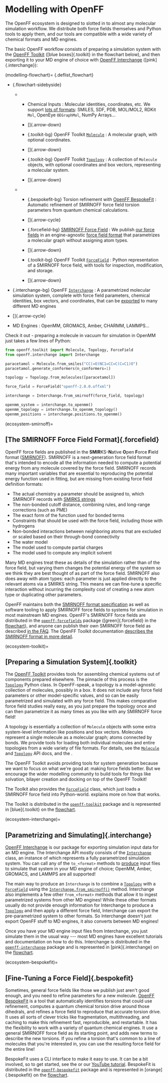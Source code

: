 # Modelling with OpenFF

The OpenFF ecosystem is designed to slotted in to almost any molecular simulation workflow. We distribute both force fields themselves and Python tools to apply them, and our tools are compatible with a wide variety of chemical formats and MD engines. 

The basic OpenFF workflow consists of preparing a simulation system with the [OpenFF Toolkit] ([blue boxes]{.toolkit} in the flowchart below), and then exporting it to your MD engine of choice with [OpenFF Interchange] ([pink]{.interchange}):

(modelling-flowchart)=
{.deflist_flowchart}
- {.flowchart-sidebyside}
  - - Chemical Inputs
      : Molecular identities, coordinates, etc. We support [lots of formats]: SMILES, SDF, PDB, MOL/MOL2, RDKit `Mol`, OpenEye `OEGraphMol`,   NumPy Arrays...
  
    - []{.arrow-down}
  
    - {.toolkit-bg}
      OpenFF Toolkit [`Molecule`]
      : A molecular graph, with optional coordinates.
  
    - []{.arrow-down}
  
    - {.toolkit-bg}
      OpenFF Toolkit [`Topology`]
      : A collection of `Molecule` objects, with optional coordinates and   box vectors, representing a molecular system.
  
    - []{.arrow-down}

  - - {.bespokefit-bg}
      Torsion refinement with [OpenFF BespokeFit]
      : Automatic refinement of SMIRNOFF force field torsion parameters from quantum chemical calculations.
  
    - []{.arrow-cycle}
  
    - {.forcefield-bg}
      [SMIRNOFF Force Field]
      : We publish [our force fields] in an engine-agnostic [force field format] that parametrizes a   molecular graph without assigning atom types.
  
    - []{.arrow-down}
  
    - {.toolkit-bg}
      OpenFF Toolkit [`ForceField`]
      : Python representation of a SMIRNOFF force field, with tools for   inspection, modification, and storage.
  
    - []{.arrow-down}

- {.interchange-bg}
  OpenFF [`Interchange`]
  : A parametrized molecular simulation system, complete with force field parameters, chemical identities, box vectors, and coordinates, that can be [exported] to many different MD engines

- []{.arrow-cycle}

- MD Engines
  : OpenMM, GROMACS, Amber, CHARMM, LAMMPS...

[OpenFF Toolkit]: https://docs.openforcefield.org/projects/toolkit
[OpenFF Interchange]: https://docs.openforcefield.org/projects/interchange
[NumPy arrays]: numpy.array
[`Molecule`]: openff.toolkit.topology.Molecule
[`Topology`]: openff.toolkit.topology.Topology
[`ForceField`]: openff.toolkit.typing.engines.smirnoff.ForceField
[`Interchange`]: openff.interchange.Interchange
[lots of formats]: inv:openff.toolkit#users/molecule_cookbook
[OpenFF BespokeFit]: inv:openff.bespokefit#index
[SMIRNOFF Force Field]: ecosystem-smirnoff
[our force fields]: https://github.com/openforcefield/openff-forcefields
[force field format]: https://openforcefield.github.io/standards/standards/smirnoff/
[exported]: inv:openff.interchange#using/output

Check it out - preparing a molecule in vacuum for simulation in OpenMM just takes a few lines of Python:

```python
from openff.toolkit import Molecule, Topology, ForceField
from openff.interchange import Interchange

paracetamol = Molecule.from_smiles("CC(=O)NC1=CC=C(C=C1)O")
paracetamol.generate_conformers(n_conformers=1)

topology = Topology.from_molecules([paracetamol])

force_field = ForceField("openff-2.0.0.offxml")

interchange = Interchange.from_smirnoff(force_field, topology)

openmm_system = interchange.to_openmm()
openmm_topology = interchange.to_openmm_topology()
openmm_positions = interchange.positions.to_openmm()
```

(ecosystem-smirnoff)=
## [The SMIRNOFF Force Field Format]{.forcefield}

OpenFF force fields are published in the **SMIR**KS-**N**ative **O**pen **F**orce **F**ield format ([SMIRNOFF]). SMIRNOFF is a next-generation force field format that's intended to encode all the information needed to compute a potential energy from any molecule covered by the force field. SMIRNOFF records many important variables that are essential to reproducing the potential energy function used in fitting, but are missing from existing force field definition formats:

- The actual chemistry a parameter should be assigned to, which SMIRNOFF records with [SMIRKS strings]
- The non-bonded cutoff distance, combining rules, and long-range corrections (such as PME)
- The exact form of the function used for bonded terms
- Constraints that should be used with the force field, including those with hydrogens
- Non-bonded interactions between neighboring atoms that are excluded or scaled based on their through-bond connectivity
- The water model
- The model used to compute partial charges
- The model used to compute any implicit solvent

Many MD engines treat these as details of the simulation rather than of the force field, but varying them changes the potential energy of the system so we think they are best thought of as part of the force field. SMIRNOFF also does away with atom types: each parameter is just applied directly to the relevant atoms via a SMIRKS string. This means we can fine-tune a specific interaction without incurring the complexity cost of creating a new atom type or duplicating other parameters.

OpenFF maintains both the [SMIRNOFF format specification] as well as software tooling to apply SMIRNOFF force fields to systems for simulation in most mainstream MD engines. OpenFF's SMIRNOFF force fields are distributed in the [`openff-forcefields`] package ([green]{.forcefield} in the [flowchart]), and anyone can publish their own SMIRNOFF force field as described [in the FAQ]. The OpenFF Toolkit documentation [describes the SMIRNOFF format in more detail](inv:openff.toolkit#users/smirnoff).

[SMIRKS strings]: https://www.daylight.com/dayhtml/doc/theory/theory.smirks.html
[SMIRNOFF]: https://openforcefield.github.io/standards/standards/smirnoff/
[SMIRNOFF format specification]: https://openforcefield.github.io/standards/standards/smirnoff/
[flowchart]: modelling-flowchart
[`openff-forcefields`]: https://github.com/openforcefield/openff-forcefields
[in the FAQ]: https://docs.openforcefield.org/projects/toolkit/en/stable/faq.html#how-can-i-distribute-my-own-force-fields-in-smirnoff-format

(ecosystem-toolkit)=
## [Preparing a Simulation System]{.toolkit}

The [OpenFF Toolkit] provides tools for assembling chemical systems out of components prepared elsewhere. The pinnacle of this process is the [`Topology`] Python class. In OpenFF-speak, a topology is a model-agnostic collection of molecules, possibly in a box. It does not include any force field parameters or other model-specific values, and so can be easily parametrized and simulated with any force field. This makes comparative force field studies really easy, as you just prepare the topology once and can then parametrize it as many times as you like with any SMIRNOFF force field!

A topology is essentially a collection of `Molecule` objects with some extra system-level information like positions and box vectors. Molecules represent a single molecule as a molecular graph; atoms connected by bonds. We provide tools for loading both individual molecules and entire topologies from a wide variety of file formats. For details, see the [`Molecule`] and [`Topology`] API docs, and the [](inv:openff.toolkit#users/molecule_cookbook).

The OpenFF Toolkit avoids providing tools for system generation because we want to focus on what we're good at: making force fields better. But we encourage the wider modelling community to build tools for things like solvation, bilayer creation and docking on top of the OpenFF Toolkit!

The Toolkit also provides the [`ForceField`] class, which just loads a SMIRNOFF force field into Python-world. [](ecosystem-interchange) explains more on how that works.

The Toolkit is distributed in the [`openff-toolkit`] package and is represented in [blue]{.toolkit} on the [flowchart].

[`openff-toolkit`]: inv:openff.toolkit:*:doc#installation

(ecosystem-interchange)=
## [Parametrizing and Simulating]{.interchange}

[OpenFF Interchange] is our package for exporting simulation input data for an MD engine. The Interchange API mostly consists of the [`Interchange`] class, an instance of which represents a fully parametrized simulation system. You can call any of the `to_<format>` methods to [produce] input files to simulate that system in your MD engine of choice; OpenMM, Amber, GROMACS, and LAMMPS are all supported!

The main way to produce an `Interchange` is to combine a [`Topology`] with a [`ForceField`] using the [`Interchange.from_smirnoff()`] method. Interchange also implements a few other `from_<format>` methods that allow it to ingest parametrized systems from other MD engines! While these other formats usually do not provide enough information for Interchange to produce a [`Topology`] and then apply a different force field, Interchange can export the pre-parametrized system to other formats. So Interchange doesn't just export OpenFF stuff to MD engines, it also converts between MD engines!

Once you have your MD engine input files from Interchange, you just simulate them in the usual way --- most MD engines have excellent tutorials and documentation on how to do this. Interchange is distributed in the [`openff-interchange`] package and is represented in [pink]{.interchange} on the [flowchart].

[`Interchange.from_smirnoff()`]: openff.interchange.Interchange.from_smirnoff
[`openff-interchange`]: inv:openff.interchange:*:doc#installation
[produce]: inv:openff.interchange#using/output

(ecosystem-bespokefit)=
## [Fine-Tuning a Force Field]{.bespokefit}

Sometimes, general force fields like those we publish just aren't good enough, and you need to refine parameters for a new molecule. [OpenFF BespokeFit] is a tool that automatically identifies torsions that could use refinement, computes a quantum chemical torsion drive around those dihedrals, and refines a force field to reproduce that accurate torsion drive. It uses all sorts of clever tricks like fragmentation, multithreading, and caching to make this refinement fast, reproducible, and restartable. It has the flexibility to work with a variety of quantum chemical engines. It use a general SMIRNOFF force field as its starting point, and adds new terms to describe the new torsions. If you refine a torsion that's common to a line of molecules that you're interested in, you can use the resulting force field for the entire line!

BespokeFit uses a CLI interface to make it easy to use. It can be a bit involved, so to get started, see the [](inv:openff.bespokefit#getting-started/quick-start) or our [YouTube tutorial]. BespokeFit is distributed in the 
[`openff-bespokefit`] package and is represented in [orange]{.bespokefit} on the [flowchart].

[YouTube tutorial]: https://www.youtube.com/watch?v=jI1t7QGir98&t=1s&pp=ygUOb3BlbmZvcmNlZmllbGQ%3D
[`openff-bespokefit`]: inv:openff.bespokefit#getting-started/installation
